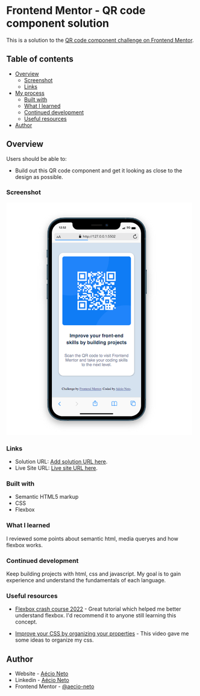 # Frontend Mentor - QR code component solution

This is a solution to the [QR code component challenge on Frontend Mentor](https://www.frontendmentor.io/challenges/qr-code-component-iux_sIO_H). 

## Table of contents

- [Overview](#overview)
  - [Screenshot](#screenshot)
  - [Links](#links)
- [My process](#my-process)
  - [Built with](#built-with)
  - [What I learned](#what-i-learned)
  - [Continued development](#continued-development)
  - [Useful resources](#useful-resources)
- [Author](#author)

## Overview

Users should be able to:
- Build out this QR code component and get it looking as close to the design as possible.

### Screenshot

![](./images/QR%20code%20screenshot.png)

### Links

- Solution URL: [Add solution URL here](https://github.com/aecio-neto/portfolio/tree/main/1%20-%20Newbie/qr-code-component).
- Live Site URL: [Live site URL here](https://aecioneto.com.br/projetos/qr-code-component/).

### Built with

- Semantic HTML5 markup
- CSS
- Flexbox

### What I learned

I reviewed some points about semantic html, media queryes and how flexbox works.

### Continued development

Keep building projects with html, css and javascript. My goal is to gain experience and understand the fundamentals of each language.

### Useful resources

- [Flexbox crash course 2022](https://www.youtube.com/watch?v=3YW65K6LcIA) - Great tutorial which helped me better understand flexbox. I'd recommend it to anyone still learning this concept.

- [Improve your CSS by organizing your properties](https://www.youtube.com/watch?v=3Y03OSNw6zo) - This video gave me some ideas to organize my css.

## Author

- Website - [Aécio Neto](https://aecioneto.com.br/)
- Linkedin - [Aécio Neto](https://www.linkedin.com/in/a%C3%A9cio-neto-2b218baa/)
- Frontend Mentor - [@aecio-neto](https://www.frontendmentor.io/profile/aecio-neto)